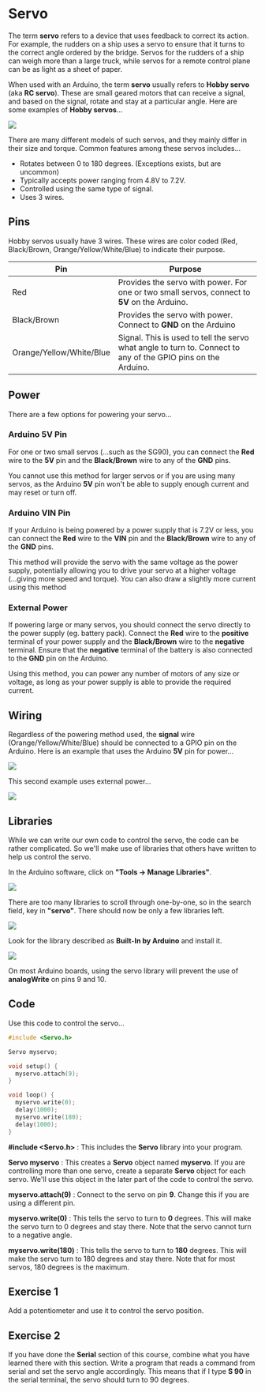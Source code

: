# Servo

The term **servo** refers to a device that uses feedback to correct its action.
For example, the rudders on a ship uses a servo to ensure that it turns to the correct angle ordered by the bridge.
Servos for the rudders of a ship can weigh more than a large truck, while servos for a remote control plane can be as light as a sheet of paper.

When used with an Arduino, the term **servo** usually refers to **Hobby servo** (aka **RC servo**).
These are small geared motors that can receive a signal, and based on the signal, rotate and stay at a particular angle.
Here are some examples of **Hobby servos**...

![](images/servosExamples.jpg)

There are many different models of such servos, and they mainly differ in their size and torque.
Common features among these servos includes...

* Rotates between 0 to 180 degrees. (Exceptions exists, but are uncommon)
* Typically accepts power ranging from 4.8V to 7.2V.
* Controlled using the same type of signal.
* Uses 3 wires.

## Pins

Hobby servos usually have 3 wires.
These wires are color coded (Red, Black/Brown, Orange/Yellow/White/Blue) to indicate their purpose.

| Pin | Purpose |
| --- | --- |
| Red | Provides the servo with power. For one or two small servos, connect to **5V** on the Arduino. |
| Black/Brown | Provides the servo with power. Connect to **GND** on the Arduino |
| Orange/Yellow/White/Blue | Signal. This is used to tell the servo what angle to turn to. Connect to any of the GPIO pins on the Arduino. |

## Power

There are a few options for powering your servo...

### Arduino 5V Pin

For one or two small servos (...such as the SG90), you can connect the **Red** wire to the **5V** pin and the **Black/Brown** wire to any of the **GND** pins.

You cannot use this method for larger servos or if you are using many servos, as the Arduino **5V** pin won't be able to supply enough current and may reset or turn off.

### Arduino VIN Pin

If your Arduino is being powered by a power supply that is 7.2V or less, you can connect the **Red** wire to the **VIN** pin and the **Black/Brown** wire to any of the **GND** pins.

This method will provide the servo with the same voltage as the power supply, potentially allowing you to drive your servo at a higher voltage (...giving more speed and torque).
You can also draw a slightly more current using this method

### External Power

If powering large or many servos, you should connect the servo directly to the power supply (eg. battery pack).
Connect the **Red** wire to the **positive** terminal of your power supply and the **Black/Brown** wire to the **negative** terminal.
Ensure that the **negative** terminal of the battery is also connected to the **GND** pin on the Arduino.

Using this method, you can power any number of motors of any size or voltage, as long as your power supply is able to provide the required current.

## Wiring

Regardless of the powering method used, the **signal** wire (Orange/Yellow/White/Blue) should be connected to a GPIO pin on the Arduino.
Here is an example that uses the Arduino **5V** pin for power...

![](images/arduinoToServo.jpg)

This second example uses external power...

![](images/arduinoToServoExt.jpg)

## Libraries

While we can write our own code to control the servo, the code can be rather complicated.
So we'll make use of libraries that others have written to help us control the servo.

In the Arduino software, click on **"Tools -> Manage Libraries"**.

![](images/manageLibraries.jpg)

There are too many libraries to scroll through one-by-one, so in the search field, key in **"servo"**.
There should now be only a few libraries left.

![](images/librarySearchServo.jpg)

Look for the library described as **Built-In by Arduino** and install it.

![](images/servo_builtin.png)

<div class="important">
On most Arduino boards, using the servo library will prevent the use of <strong>analogWrite</strong> on pins 9 and 10.
</div>

## Code

Use this code to control the servo...

```cpp hl_lines="1 3 6 10 12"
#include <Servo.h>

Servo myservo;

void setup() {
  myservo.attach(9);
}

void loop() {
  myservo.write(0);
  delay(1000);
  myservo.write(180);
  delay(1000);
}
```

**#include &lt;Servo.h&gt;** : This includes the **Servo** library into your program.

**Servo myservo** : This creates a **Servo** object named **myservo**.
If you are controlling more than one servo, create a separate **Servo** object for each servo.
We'll use this object in the later part of the code to control the servo.

**myservo.attach(9)** : Connect to the servo on pin **9**.
Change this if you are using a different pin.

**myservo.write(0)** : This tells the servo to turn to **0** degrees.
This will make the servo turn to 0 degrees and stay there.
Note that the servo cannot turn to a negative angle.

**myservo.write(180)** : This tells the servo to turn to **180** degrees.
This will make the servo turn to 180 degrees and stay there.
Note that for most servos, 180 degrees is the maximum.

## Exercise 1

Add a potentiometer and use it to control the servo position.

## Exercise 2

If you have done the **Serial** section of this course, combine what you have learned there with this section.
Write a program that reads a command from serial and set the servo angle accordingly.
This means that if I type **S 90** in the serial terminal, the servo should turn to 90 degrees.